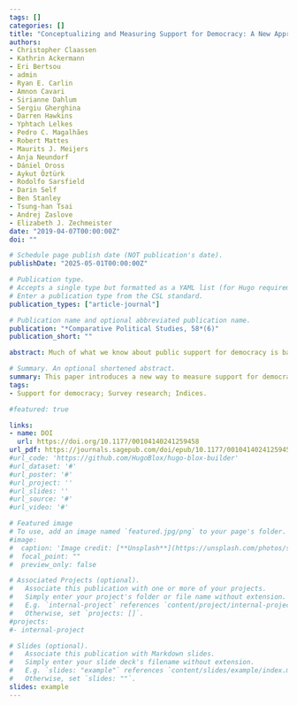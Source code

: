 ```yaml
---
tags: []
categories: []
title: "Conceptualizing and Measuring Support for Democracy: A New Approach"
authors:
- Christopher Claassen
- Kathrin Ackermann
- Eri Bertsou
- admin
- Ryan E. Carlin
- Amnon Cavari
- Sirianne Dahlum
- Sergiu Gherghina
- Darren Hawkins
- Yphtach Lelkes
- Pedro C. Magalhães
- Robert Mattes
- Maurits J. Meijers
- Anja Neundorf
- Dániel Oross
- Aykut Öztürk
- Rodolfo Sarsfield
- Darin Self
- Ben Stanley
- Tsung-han Tsai
- Andrej Zaslove
- Elizabeth J. Zechmeister
date: "2019-04-07T00:00:00Z"
doi: ""

# Schedule page publish date (NOT publication's date).
publishDate: "2025-05-01T00:00:00Z"

# Publication type.
# Accepts a single type but formatted as a YAML list (for Hugo requirements).
# Enter a publication type from the CSL standard.
publication_types: ["article-journal"]

# Publication name and optional abbreviated publication name.
publication: "*Comparative Political Studies, 58*(6)"
publication_short: ""

abstract: Much of what we know about public support for democracy is based on survey questions about “democracy,” a term that varies in meaning across countries and likely prompts uncritically supportive responses. This paper proposes a new approach to measuring support for democracy. We develop a battery of 17 survey questions that cover all eight components of liberal democracy as defined by the V-Dem project. We then ask respondents from 19 national samples to evaluate these rights and institutions. We find considerable heterogeneity across countries in how our items cohere, especially in less developed contexts. Yet, those items that are more weakly connected with general support for liberal democracy tend to reveal the influence of political events and actors, arguably indicating weaknesses in political cultures. We further identify a concise subset of seven items that provide a reliable and valid measure of support for liberal democracy across our different samples.

# Summary. An optional shortened abstract.
summary: This paper introduces a new way to measure support for democracy by using 17 survey items tied to the eight components of liberal democracy from V-Dem, tested across 19 countries. The results show cross-national variation in how these items relate to each other, with weaker connections often reflecting the impact of political events and actors. The authors also identify a shorter set of seven questions that reliably captures support for liberal democracy across diverse contexts.
tags:
- Support for democracy; Survey research; Indices.

#featured: true

links:
- name: DOI
  url: https://doi.org/10.1177/00104140241259458
url_pdf: https://journals.sagepub.com/doi/epub/10.1177/00104140241259458
#url_code: 'https://github.com/HugoBlox/hugo-blox-builder'
#url_dataset: '#'
#url_poster: '#'
#url_project: ''
#url_slides: ''
#url_source: '#'
#url_video: '#'

# Featured image
# To use, add an image named `featured.jpg/png` to your page's folder. 
#image:
#  caption: 'Image credit: [**Unsplash**](https://unsplash.com/photos/s9CC2SKySJM)'
#  focal_point: ""
#  preview_only: false

# Associated Projects (optional).
#   Associate this publication with one or more of your projects.
#   Simply enter your project's folder or file name without extension.
#   E.g. `internal-project` references `content/project/internal-project/index.md`.
#   Otherwise, set `projects: []`.
#projects:
#- internal-project

# Slides (optional).
#   Associate this publication with Markdown slides.
#   Simply enter your slide deck's filename without extension.
#   E.g. `slides: "example"` references `content/slides/example/index.md`.
#   Otherwise, set `slides: ""`.
slides: example
---
```

